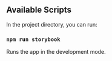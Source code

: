 ## Available Scripts

In the project directory, you can run:

### `npm run storybook`

Runs the app in the development mode.<br>


